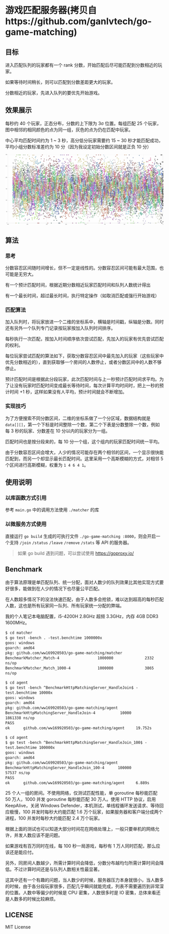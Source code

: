 # 游戏匹配服务器(拷贝自https://github.com/ganlvtech/go-game-matching)

## 目标

进入匹配队列的玩家都有一个 rank 分数，开始匹配后尽可能匹配到分数相近的玩家。

如果等待时间稍长，则可以匹配到分数差距更大的玩家。

分数相近的玩家，先进入队列的要优先开始游戏。

## 效果展示

每秒约 40 个玩家，正态分布，分数的上下限为 3σ 位置。每组匹配 25 个玩家，图中相邻的相同颜色的点为同一组，灰色的点为仍在匹配中玩家。

中心平均匹配时间约为 1 ~ 3 秒，高分低分玩家需要约 15 ~ 30 秒才能匹配成功，平均小组分数标准差约为 10 分（因为我设定初始分数区间就是正负 10 分）

![玩家分布](./screenshots/player_distribute.jpg)

## 算法

### 思考

分数容忍区间随时间增长，但不一定是线性的。分数容忍区间可能有最大范围，也可能是无穷大。

有一个预计匹配时间，根据近期分数相近玩家匹配时间和队列人数统计得出

有一个最长时间，超过最长时间，执行特定操作（如取消匹配或强行开始游戏）

### 匹配算法

加入队列时，将玩家放进一个二维的坐标系中，横轴是时间戳，纵轴是分数。同时还有另外一个队列专门记录按玩家按加入队列时间排序。

每秒执行一次匹配，按加入时间顺序依次尝试匹配，先加入的玩家有优先尝试匹配的权利。

每位玩家尝试匹配的算法如下，获取分数容忍区间中最先加入的玩家（这些玩家中优先分数相近的），直到获取够一个房间的人数停止，或者分数区间中的人数不够停止。

预计匹配时间是根据此分段玩家，此次匹配时间与上一秒预计匹配时间求平均。为了让没有玩家时匹配时间变成最长等待时间，每次计算平均时间时，把上一秒的预计时间 +1 秒，这样如果没有人平均，预计时间就会不断增加。

### 实现技巧

为了方便搜索不同分数区间，二维的坐标系做了一个分区域，数据结构就是 `data[][]`，第一个下标是时间整除一个数，第二个下表是分数整除一个数，例如每 3 秒的玩家、分数差在 10 分以内的玩家分为一组。

匹配时间也是按分段来的，每 10 分一个组，这个组内的玩家匹配时间统一平均。

由于分数容忍区间会增大，人少的情况可能存在两个相邻的区间，一个显示很快能匹配到，而另一个却显示最长匹配时间。这里采用一个高斯模糊的方式，对相邻 5 个区间进行高斯模糊，权重为 `1 4 6 4 1`。

## 使用说明

### 以库函数方式引用

参考 `main.go` 中的调用方法使用 `./matcher` 的库
 
### 以微服务方式使用

直接运行 `go build` 生成的可执行文件 `./go-game-matching :8000`，则会开启一个支持 `/join` `/status` `/leave` `/remove` `/stats` 等 API 的服务器。

> 如果 go build 遇到问题，可以尝试使用 <https://goproxy.io/>

## Benchmark

由于算法原理是单匹配队列、统一分配，面对人数少的队列效果比其他实现方式要好很多，能做到在人少的情况下也尽量公平匹配。

在人数超多情况下的没法快速匹配，由于人数多会抢锁，难以达到超高的每秒匹配人数，这也是所有玩家同一队列、所有玩家统一分配的弊端。

我的个人笔记本电脑配置，i5-4200H 2.8GHz 超频 3.3GHz，内存 4GB DDR3 1600MHz。

```
$ cd matcher
$ go test -bench . -test.benchtime 1000000x
goos: windows
goarch: amd64
pkg: github.com/ww169920503/go-game-matching/matcher
BenchmarkMatcher_Match-4                 1000000              2332 ns/op
BenchmarkMatcher_Match_1000-4            1000000              3865 ns/op
```

```
$ cd agent
$ go test -bench ^BenchmarkHttpMatchingServer_HandleJoin$ -test.benchtime 10000x
goos: windows
goarch: amd64
pkg: github.com/ww169920503/go-game-matching/agent
BenchmarkHttpMatchingServer_HandleJoin-4           10000           1861338 ns/op
PASS
ok      github.com/ww169920503/go-game-matching/agent     19.752s
```

```
$ cd agent
$ go test -bench ^BenchmarkHttpMatchingServer_HandleJoin_100$ -test.benchtime 100000x
goos: windows
goarch: amd64
pkg: github.com/ww169920503/go-game-matching/agent
BenchmarkHttpMatchingServer_HandleJoin_100-4      100000             57537 ns/op
PASS
ok      github.com/ww169920503/go-game-matching/agent     6.889s
```

25 个人一组的房间。不使用网络，仅测试匹配性能，单 goroutine 每秒能匹配 50 万人，1000 并发 goroutine 每秒能匹配 30 万人。使用 HTTP 协议，启用 KeepAlive，关闭 Windows Defender，本机测试，单线程循环发送请求、等待回应极慢，100 并发时每秒大约能匹配 1.6 万个玩家，如果服务器和客户端分成两个进程，100 并发时每秒大约能匹配 2.4 万个玩家。

根据上面的测试也可以知道大部分时间花在网络处理上，一般只要单机的网络允许，并发人数应该不是问题。

如果游戏有百万同时在线，每 100 秒一局游戏，每秒有 1 万人同时匹配，那么应该还是能应付。

另外，同房间人数越少，所需计算时间会降低，分数分布越均匀所需计算时间会降低。不过计算时间还是与队列人数相关性最显著。

这其中还有一个有趣的问题，当人数少的时候，服务器压力本身就很小，当人数多的时候，由于各分段玩家很多，匹配几乎瞬间就能完成，列表不需要遍历到非常深的位置。人数中等偏少的时候是 CPU 密集，人数很多时是 IO 密集，总体来看还是人数多的时候比较麻烦。

## LICENSE

MIT License
